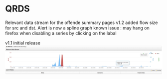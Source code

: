# QRDS
Relevant data stream for the offende summary pages
v1.2
added flow size for src and dst.
Alert is now a spline graph
known issue : may hang on firefox when disabling a series by clicking on the labal

v1.1
initial release
![Screenshot](screencap.jpeg)
